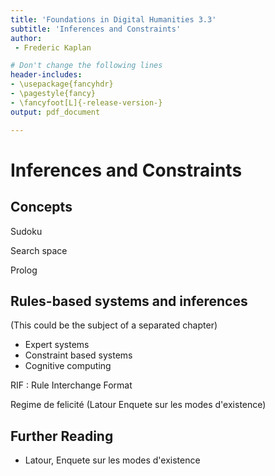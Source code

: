 ```yaml
---
title: 'Foundations in Digital Humanities 3.3'
subtitle: 'Inferences and Constraints'
author:
 - Frederic Kaplan

# Don't change the following lines
header-includes:
- \usepackage{fancyhdr}
- \pagestyle{fancy}
- \fancyfoot[L]{-release-version-}
output: pdf_document

---
```


# Inferences and Constraints

## Concepts

Sudoku

Search space

Prolog

## Rules-based systems and inferences

(This could be the subject of a separated chapter)

- Expert systems
- Constraint based systems
- Cognitive computing



RIF : Rule Interchange Format



Regime de felicité (Latour Enquete sur les modes d'existence)



## Further Reading

- Latour, Enquete sur les modes d'existence